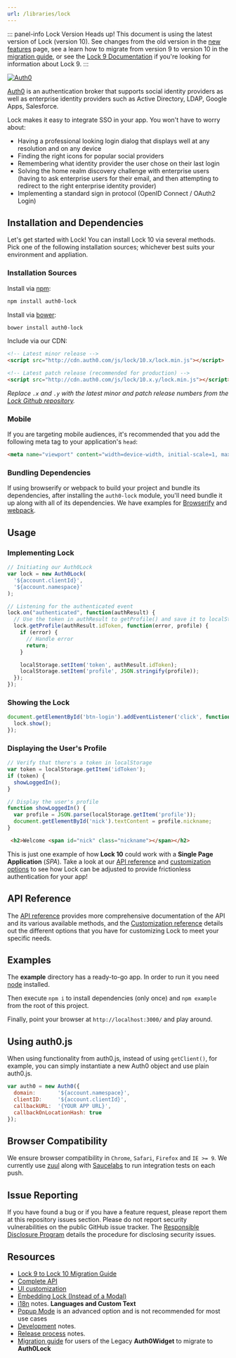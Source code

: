 ```yaml
---
url: /libraries/lock
---
```


::: panel-info Lock Version
Heads up! This document is using the latest version of Lock (version 10). See changes from the old version in the [new features](/libraries/lock/v10/new-features) page, see a learn how to migrate from version 9 to version 10 in the [migration guide](/libraries/lock/v10/migration-guide), or see the [Lock 9 Documentation](/libraries/lock/v9) if you're looking for information about Lock 9.
:::

[![Auth0](https://cloudup.com/c2evgl2cz3j+)](http://auth0.com)

[Auth0][auth0-main] is an authentication broker that supports social identity providers as well as enterprise identity providers such as Active Directory, LDAP, Google Apps, Salesforce.

Lock makes it easy to integrate SSO in your app. You won't have to worry about:

* Having a professional looking login dialog that displays well at any resolution and on any device
* Finding the right icons for popular social providers
* Remembering what identity provider the user chose on their last login
* Solving the home realm discovery challenge with enterprise users (having to ask enterprise users for their email, and then attempting to redirect to the right enterprise identity provider)
* Implementing a standard sign in protocol (OpenID Connect / OAuth2 Login)

## Installation and Dependencies

Let's get started with Lock! You can install Lock 10 via several methods. Pick one of the following installation sources; whichever best suits your environment and appliation.

### Installation Sources

Install via [npm](https://npmjs.org):

```sh
npm install auth0-lock
```

Install via [bower](http://bower.io):

```sh
bower install auth0-lock
```

Include via our CDN:

```html
<!-- Latest minor release -->
<script src="http://cdn.auth0.com/js/lock/10.x/lock.min.js"></script>

<!-- Latest patch release (recommended for production) -->
<script src="http://cdn.auth0.com/js/lock/10.x.y/lock.min.js"></script>
```

_Replace `.x` and `.y` with the latest minor and patch release numbers from the [Lock Github repository](https://github.com/auth0/lock)._

### Mobile

If you are targeting mobile audiences, it's recommended that you add the following meta tag to your application's `head`:

```html
<meta name="viewport" content="width=device-width, initial-scale=1, maximum-scale=1, user-scalable=0"/>
```

### Bundling Dependencies

If using browserify or webpack to build your project and bundle its dependencies, after installing the `auth0-lock` module, you'll need bundle it up along with all of its dependencies. We have examples for [Browserify][example-browserify] and [webpack][example-webpack].

## Usage

### Implementing Lock

```js
// Initiating our Auth0Lock
var lock = new Auth0Lock(
  '${account.clientId}',
  '${account.namespace}'
);

// Listening for the authenticated event
lock.on("authenticated", function(authResult) {
  // Use the token in authResult to getProfile() and save it to localStorage
  lock.getProfile(authResult.idToken, function(error, profile) {
    if (error) {
      // Handle error
      return;
    }

    localStorage.setItem('token', authResult.idToken);
    localStorage.setItem('profile', JSON.stringify(profile));
  });
});
```

### Showing the Lock

```js
document.getElementById('btn-login').addEventListener('click', function() {
  lock.show();
});
```

### Displaying the User's Profile

```js
// Verify that there's a token in localStorage
var token = localStorage.getItem('idToken');
if (token) {
  showLoggedIn();
}

// Display the user's profile
function showLoggedIn() {
  var profile = JSON.parse(localStorage.getItem('profile'));
  document.getElementById('nick').textContent = profile.nickname;
}
```

```html
 <h2>Welcome <span id="nick" class="nickname"></span></h2>
```

This is just one example of how **Lock 10** could work with a **Single Page Application** (_SPA_). Take a look at our [API reference][lock-api] and [customization options][lock-customization] to see how Lock can be adjusted to provide frictionless authentication for your app!

## API Reference

The [API reference][lock-api] provides more comprehensive documentation of the API and its various available methods, and the [Customization reference][lock-customization] details out the different options that you have for customizing Lock to meet your specific needs.

## Examples

The **example** directory has a ready-to-go app. In order to run it you need [node](http://nodejs.org/) installed.

Then execute `npm i` to install dependencies (only once) and `npm example` from the root of this project.

Finally, point your browser at `http://localhost:3000/` and play around.


## Using auth0.js

When using functionality from auth0.js, instead of using `getClient()`, for example, you can simply instantiate a new Auth0 object and use plain auth0.js.

```js
var auth0 = new Auth0({
  domain:       '${account.namespace}',
  clientID:     '${account.clientId}',
  callbackURL:  '{YOUR APP URL}',
  callbackOnLocationHash: true
});
```

## Browser Compatibility

We ensure browser compatibility in `Chrome`, `Safari`, `Firefox` and `IE >= 9`. We currently use [zuul](https://github.com/defunctzombie/zuul) along with [Saucelabs](https://saucelabs.com) to run integration tests on each push.

## Issue Reporting

If you have found a bug or if you have a feature request, please report them at this repository issues section. Please do not report security vulnerabilities on the public GitHub issue tracker. The [Responsible Disclosure Program](https://auth0.com/whitehat) details the procedure for disclosing security issues.

## Resources

* [Lock 9 to Lock 10 Migration Guide][migration-guide]
* [Complete API][lock-api]
* [UI customization][ui-customization]
* [Embedding Lock (Instead of a Modal)][display-modes]
* [i18n][i18n-notes] notes. **Languages and Custom Text**
* [Popup Mode][popup-mode] is an advanced option and is not recommended for most use cases
* [Development][development-notes] notes.
* [Release process][release-process] notes.
* [Migration guide][legacy-migration-guide] for users of the Legacy **Auth0Widget** to migrate to **Auth0Lock**

<!-- Variables-->

[auth0-main]: https://auth0.com
[playground-url]: http://auth0.github.com/playground
[migration-guide]: /libraries/lock/v10/migration-guide
[new-features]: /libraries/lock/v10/new-features
[example-browserify]: https://github.com/auth0/lock/blob/v10/examples/bundling/browserify
[example-webpack]: https://github.com/auth0/lock/blob/v10/examples/bundling/webpack
[lock-customization]: /libraries/lock/v10/customization
[lock-api]: /libraries/lock/v10/api
[ui-customization]: /libraries/lock/v10/ui-customization
[display-modes]: /libraries/lock/v10/customization#container
[development-notes]: https://github.com/auth0/lock
[release-process]: https://github.com/auth0/lock
[sending-authentication-parameters]: /libraries/lock/v10/sending-authentication-parameters
[legacy-migration-guide]: /libraries/lock/v9/migration-guide
[i18n-notes]: /libraries/lock/v10/i18n
[popup-mode]: /libraries/lock/v10/popup-mode
